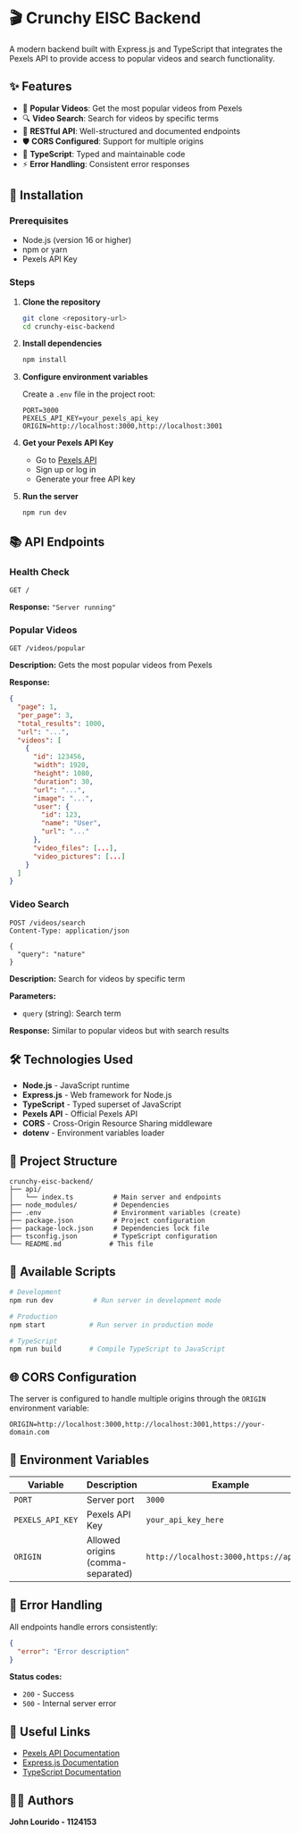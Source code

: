 # 🎬 Crunchy EISC Backend

A modern backend built with Express.js and TypeScript that integrates the Pexels API to provide access to popular videos and search functionality.

## ✨ Features

- 🎥 **Popular Videos**: Get the most popular videos from Pexels
- 🔍 **Video Search**: Search for videos by specific terms
- 🚀 **RESTful API**: Well-structured and documented endpoints
- 🛡️ **CORS Configured**: Support for multiple origins
- 📝 **TypeScript**: Typed and maintainable code
- ⚡ **Error Handling**: Consistent error responses

## 🚀 Installation

### Prerequisites

- Node.js (version 16 or higher)
- npm or yarn
- Pexels API Key

### Steps

1. **Clone the repository**
   ```bash
   git clone <repository-url>
   cd crunchy-eisc-backend
   ```

2. **Install dependencies**
   ```bash
   npm install
   ```

3. **Configure environment variables**
   
   Create a `.env` file in the project root:
   ```env
   PORT=3000
   PEXELS_API_KEY=your_pexels_api_key
   ORIGIN=http://localhost:3000,http://localhost:3001
   ```

4. **Get your Pexels API Key**
   - Go to [Pexels API](https://www.pexels.com/api/)
   - Sign up or log in
   - Generate your free API key

5. **Run the server**
   ```bash
   npm run dev
   ```

## 📚 API Endpoints

### Health Check
```http
GET /
```
**Response:** `"Server running"`

### Popular Videos
```http
GET /videos/popular
```
**Description:** Gets the most popular videos from Pexels

**Response:**
```json
{
  "page": 1,
  "per_page": 3,
  "total_results": 1000,
  "url": "...",
  "videos": [
    {
      "id": 123456,
      "width": 1920,
      "height": 1080,
      "duration": 30,
      "url": "...",
      "image": "...",
      "user": {
        "id": 123,
        "name": "User",
        "url": "..."
      },
      "video_files": [...],
      "video_pictures": [...]
    }
  ]
}
```

### Video Search
```http
POST /videos/search
Content-Type: application/json

{
  "query": "nature"
}
```
**Description:** Search for videos by specific term

**Parameters:**
- `query` (string): Search term

**Response:** Similar to popular videos but with search results

## 🛠️ Technologies Used

- **Node.js** - JavaScript runtime
- **Express.js** - Web framework for Node.js
- **TypeScript** - Typed superset of JavaScript
- **Pexels API** - Official Pexels API
- **CORS** - Cross-Origin Resource Sharing middleware
- **dotenv** - Environment variables loader

## 📁 Project Structure

```
crunchy-eisc-backend/
├── api/
│   └── index.ts          # Main server and endpoints
├── node_modules/         # Dependencies
├── .env                  # Environment variables (create)
├── package.json          # Project configuration
├── package-lock.json     # Dependencies lock file
├── tsconfig.json         # TypeScript configuration
└── README.md            # This file
```

## 🔧 Available Scripts

```bash
# Development
npm run dev          # Run server in development mode

# Production
npm start           # Run server in production mode

# TypeScript
npm run build       # Compile TypeScript to JavaScript
```

## 🌐 CORS Configuration

The server is configured to handle multiple origins through the `ORIGIN` environment variable:

```env
ORIGIN=http://localhost:3000,http://localhost:3001,https://your-domain.com
```

## 📝 Environment Variables

| Variable | Description | Example |
|----------|-------------|---------|
| `PORT` | Server port | `3000` |
| `PEXELS_API_KEY` | Pexels API Key | `your_api_key_here` |
| `ORIGIN` | Allowed origins (comma-separated) | `http://localhost:3000,https://app.com` |

## 🚨 Error Handling

All endpoints handle errors consistently:

```json
{
  "error": "Error description"
}
```

**Status codes:**
- `200` - Success
- `500` - Internal server error


## 🔗 Useful Links

- [Pexels API Documentation](https://www.pexels.com/api/documentation/)
- [Express.js Documentation](https://expressjs.com/)
- [TypeScript Documentation](https://www.typescriptlang.org/)

## 👨‍💻 Authors

**John Lourido - 1124153**
